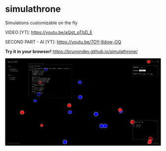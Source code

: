 # simulathrone
Simulations customizable on the fly

VIDEO [YT]: https://youtu.be/aQgt_pTbD_E

SECOND PART - AI [YT]: https://youtu.be/7OY-6dow-OQ

**Try it in your browser!** https://brunondev.github.io/simulathrone/

![screenshot](https://raw.githubusercontent.com/BrunonDEV/simulathrone/master/scr1.png)
